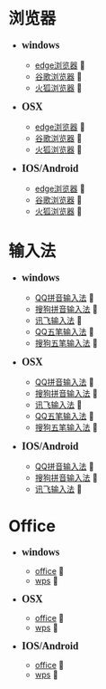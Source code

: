 # 浏览器
- **<font face="微软雅黑" size=4>windows</font>**
    - [edge浏览器](https://www.microsoft.com/zh-cn/edge/download) :pear:
    - [谷歌浏览器](https://www.google.cn/chrome/) :pear:
    - [火狐浏览器](https://www.firefox.com.cn/) :pear:

- **<font face="微软雅黑" size=4>OSX</font>**
    - [edge浏览器](https://www.microsoft.com/zh-cn/edge/download) :corn:
    - [谷歌浏览器](https://www.google.cn/chrome/) :corn:
    - [火狐浏览器](https://www.firefox.com.cn/) :corn:

- **<font face="微软雅黑" size=4>IOS/Android</font>**
    - [edge浏览器](https://www.microsoft.com/zh-cn/edge/download) :banana:
    - [谷歌浏览器](https://www.google.cn/chrome/) :banana:
    - [火狐浏览器](https://www.firefox.com.cn/) :banana:



# 输入法
- **<font face="微软雅黑" size=4>windows</font>**
    - [QQ拼音输入法](https://pc.qq.com/detail/7/detail_7.html) :green_apple:
    - [搜狗拼音输入法](https://shurufa.sogou.com/) :green_apple:
    - [讯飞输入法](https://srf.xunfei.cn/#/) :green_apple:
    - [QQ五笔输入法](https://pc.qq.com/detail/7/detail_207.html) :green_apple:
    - [搜狗五笔输入法](https://wubi.sogou.com/) :green_apple:

- **<font face="微软雅黑" size=4>OSX</font>**
    - [QQ拼音输入法](https://pc.qq.com/detail/7/detail_7.html) :lemon:
    - [搜狗拼音输入法](https://shurufa.sogou.com/) :lemon:
    - [讯飞输入法](https://srf.xunfei.cn/#/) :lemon:
    - [QQ五笔输入法](https://pc.qq.com/detail/7/detail_207.html) :lemon:
    - [搜狗五笔输入法](https://wubi.sogou.com/) :lemon:

- **<font face="微软雅黑" size=4>IOS/Android</font>**
    - [QQ拼音输入法](https://pc.qq.com/detail/7/detail_7.html) :watermelon:
    - [搜狗拼音输入法](https://shurufa.sogou.com/) :watermelon:
    - [讯飞输入法](https://srf.xunfei.cn/#/) :watermelon:


# Office
- **<font face="微软雅黑" size=4>windows</font>**
    - [office](https://pc.qq.com/detail/7/detail_7.html) :green_apple:
    - [wps](https://shurufa.sogou.com/) :green_apple:

- **<font face="微软雅黑" size=4>OSX</font>**
    - [office](https://pc.qq.com/detail/7/detail_7.html) :green_apple:
    - [wps](https://shurufa.sogou.com/) :green_apple:

- **<font face="微软雅黑" size=4>IOS/Android</font>**
    - [office](https://pc.qq.com/detail/7/detail_7.html) :green_apple:
    - [wps](https://shurufa.sogou.com/) :green_apple: